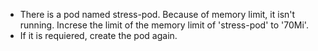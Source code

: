 - There is a pod named stress-pod. Because of memory limit, it isn't running. Increse the limit of the memory limit of 'stress-pod' to '70Mi'.
- If it is requiered, create the pod again.